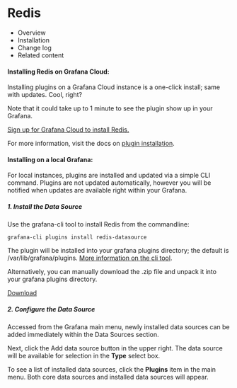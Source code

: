 # Redis

-   Overview
-   Installation
-   Change log
-   Related content

#### Installing Redis on Grafana Cloud:

Installing plugins on a Grafana Cloud instance is a one-click install; same with updates. Cool, right?

Note that it could take up to 1 minute to see the plugin show up in your Grafana.

[Sign up for Grafana Cloud to install Redis.](https://grafana.com/auth/sign-up/create-user?plcmt=redis-datasource&pg=plugins)

For more information, visit the docs on [plugin installation](https://grafana.com/docs/grafana/latest/plugins/installation/).

#### Installing on a local Grafana:

For local instances, plugins are installed and updated via a simple CLI command. Plugins are not updated automatically, however you will be notified when updates are available right within your Grafana.

##### 1. Install the Data Source

Use the grafana-cli tool to install Redis from the commandline:

```
grafana-cli plugins install redis-datasource
```

The plugin will be installed into your grafana plugins directory; the default is /var/lib/grafana/plugins. [More information on the cli tool](https://grafana.com/docs/grafana/latest/administration/cli/#plugins-commands).

Alternatively, you can manually download the .zip file and unpack it into your grafana plugins directory.

 [Download](https://grafana.com/api/plugins/redis-datasource/versions/2.1.1/download)

##### 2. Configure the Data Source

Accessed from the Grafana main menu, newly installed data sources can be added immediately within the Data Sources section.

Next, click the Add data source button in the upper right. The data source will be available for selection in the **Type** select box.

To see a list of installed data sources, click the **Plugins** item in the main menu. Both core data sources and installed data sources will appear.